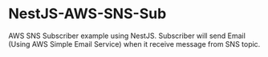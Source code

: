 # NestJS-AWS-SNS-Sub
AWS SNS Subscriber example using NestJS. Subscriber will send Email (Using AWS Simple Email Service) when it receive message from SNS topic.
